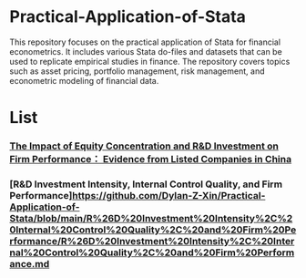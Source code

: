 # Practical-Application-of-Stata
This repository focuses on the practical application of Stata for financial econometrics. It includes various Stata do-files and datasets that can be used to replicate empirical studies in finance. The repository covers topics such as asset pricing, portfolio management, risk management, and econometric modeling of financial data. 
# List
### [The Impact of Equity Concentration and R&D Investment on Firm Performance： Evidence from Listed Companies in China](https://github.com/Dylan-Z-Xin/Practical-Application-of-Stata/blob/main/The%20Impact%20of%20Equity%20Concentration%20and%20R%26D%20Investment%20on%20Firm%20Performance/The%20Impact%20of%20Equity%20Concentration%20and%20R%26D%20Investment%20on%20Firm%20Performance%EF%BC%9A%20Evidence%20from%20Listed%20Companies%20in%20China.md)
### [R&D Investment Intensity, Internal Control Quality, and Firm Performance]https://github.com/Dylan-Z-Xin/Practical-Application-of-Stata/blob/main/R%26D%20Investment%20Intensity%2C%20Internal%20Control%20Quality%2C%20and%20Firm%20Performance/R%26D%20Investment%20Intensity%2C%20Internal%20Control%20Quality%2C%20and%20Firm%20Performance.md
